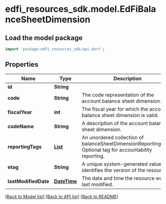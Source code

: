 # edfi_resources_sdk.model.EdFiBalanceSheetDimension

## Load the model package
```dart
import 'package:edfi_resources_sdk/api.dart';
```

## Properties
Name | Type | Description | Notes
------------ | ------------- | ------------- | -------------
**id** | **String** |  | [optional] 
**code** | **String** | The code representation of the account balance sheet dimension. | 
**fiscalYear** | **int** | The fiscal year for which the account balance sheet dimension is valid. | 
**codeName** | **String** | A description of the account balance sheet dimension. | [optional] 
**reportingTags** | [**List<EdFiBalanceSheetDimensionReportingTag>**](EdFiBalanceSheetDimensionReportingTag.md) | An unordered collection of balanceSheetDimensionReportingTags. Optional tag for accountability reporting. | [optional] [default to const []]
**etag** | **String** | A unique system-generated value that identifies the version of the resource. | [optional] 
**lastModifiedDate** | [**DateTime**](DateTime.md) | The date and time the resource was last modified. | [optional] 

[[Back to Model list]](../README.md#documentation-for-models) [[Back to API list]](../README.md#documentation-for-api-endpoints) [[Back to README]](../README.md)


